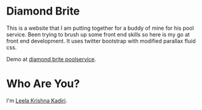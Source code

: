 Diamond Brite
========

This is a website that I am putting together for a buddy of mine for his pool service. Been trying to brush up some front end skills so here is my go at front end development. It uses twitter bootstrap with modified parallax fluid css.

Demo at  [diamond brite poolservice][homepage].



Who Are You?
============
I'm [Leela Krishna Kadiri][lkk].


[homepage]:http://diamondbritepoolservice.com/
[lkk]:https://github.com/lkkadiri